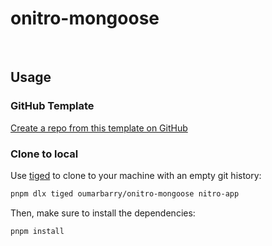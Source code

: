 # onitro-mongoose

<br>

## Usage

### GitHub Template

[Create a repo from this template on GitHub](https://github.com/oumarbarry/onitro-mongoose/generate)

### Clone to local

Use [tiged](https://github.com/tiged/tiged) to clone to your machine with an empty git history:

```bash
pnpm dlx tiged oumarbarry/onitro-mongoose nitro-app
```

Then, make sure to install the dependencies:

```bash
pnpm install
```
